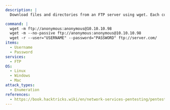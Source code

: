 ```yaml
---
description: |
  Download files and directories from an FTP server using wget. Each command below can be used individually for different scenarios.

command: |
  wget -m ftp://anonymous:anonymous@10.10.10.98
  wget -m --no-passive ftp://anonymous:anonymous@10.10.10.98
  wget -r --user="USERNAME" --password="PASSWORD" ftp://server.com/
items:
  - Username
  - Password
services:
  - FTP
OS:
  - Linux
  - Windows
  - Mac
attack_types:
  - Enumeration
references:
  - https://book.hacktricks.wiki/en/network-services-pentesting/pentesting-ftp/index.html
---
```

